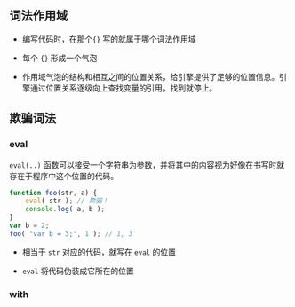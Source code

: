 ## 词法作用域

+ 编写代码时，在那个`{}` 写的就属于哪个词法作用域

+ 每个 `{}` 形成一个气泡

+ 作用域气泡的结构和相互之间的位置关系，给引擎提供了足够的位置信息。引擎通过位置关系逐级向上查找变量的引用，找到就停止。



## 欺骗词法

### eval

`eval(..)` 函数可以接受一个字符串为参数，并将其中的内容视为好像在书写时就存在于程序中这个位置的代码。

```js
function foo(str, a) {
 	eval( str ); // 欺骗！
 	console.log( a, b );
}
var b = 2;
foo( "var b = 3;", 1 ); // 1, 3
```

+ 相当于 `str` 对应的代码，就写在 `eval` 的位置

+ `eval` 将代码伪装成它所在的位置



### with

